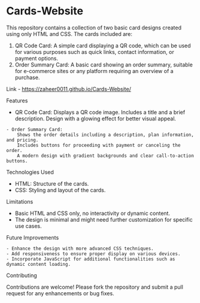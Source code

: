 # Cards-Website
This repository contains a collection of two basic card designs created using only HTML and CSS. The cards included are:

  1.  QR Code Card: A simple card displaying a QR code, which can be used for various purposes such as quick links, contact information, or payment options.
  2.  Order Summary Card: A basic card showing an order summary, suitable for e-commerce sites or any platform requiring an overview of a purchase.

Link - https://zaheer0011.github.io/Cards-Website/

Features

   - QR Code Card:
        Displays a QR code image.
        Includes a title and a brief description.
        Design with a glowing effect for better visual appeal.

    - Order Summary Card:
        Shows the order details including a description, plan information, and pricing.
        Includes buttons for proceeding with payment or canceling the order.
        A modern design with gradient backgrounds and clear call-to-action buttons.

Technologies Used

   - HTML: Structure of the cards.
   - CSS: Styling and layout of the cards.

Limitations

   - Basic HTML and CSS only, no interactivity or dynamic content.
   - The design is minimal and might need further customization for specific use cases.

Future Improvements

    - Enhance the design with more advanced CSS techniques.
    - Add responsiveness to ensure proper display on various devices.
    - Incorporate JavaScript for additional functionalities such as dynamic content loading.

Contributing

Contributions are welcome! Please fork the repository and submit a pull request for any enhancements or bug fixes.
